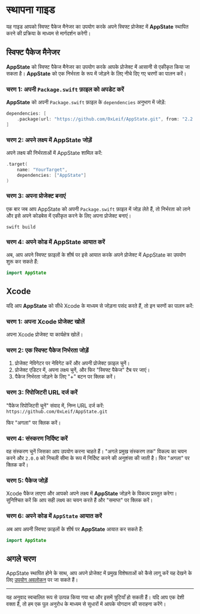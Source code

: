 # स्थापना गाइड

यह गाइड आपको स्विफ्ट पैकेज मैनेजर का उपयोग करके अपने स्विफ्ट प्रोजेक्ट में **AppState** स्थापित करने की प्रक्रिया के माध्यम से मार्गदर्शन करेगी।

## स्विफ्ट पैकेज मैनेजर

**AppState** को स्विफ्ट पैकेज मैनेजर का उपयोग करके आपके प्रोजेक्ट में आसानी से एकीकृत किया जा सकता है। **AppState** को एक निर्भरता के रूप में जोड़ने के लिए नीचे दिए गए चरणों का पालन करें।

### चरण 1: अपनी `Package.swift` फ़ाइल को अपडेट करें

**AppState** को अपनी `Package.swift` फ़ाइल के `dependencies` अनुभाग में जोड़ें:

```swift
dependencies: [
    .package(url: "https://github.com/0xLeif/AppState.git", from: "2.2.0")
]
```

### चरण 2: अपने लक्ष्य में AppState जोड़ें

अपने लक्ष्य की निर्भरताओं में AppState शामिल करें:

```swift
.target(
    name: "YourTarget",
    dependencies: ["AppState"]
)
```

### चरण 3: अपना प्रोजेक्ट बनाएं

एक बार जब आप AppState को अपनी `Package.swift` फ़ाइल में जोड़ लेते हैं, तो निर्भरता को लाने और इसे अपने कोडबेस में एकीकृत करने के लिए अपना प्रोजेक्ट बनाएं।

```
swift build
```

### चरण 4: अपने कोड में AppState आयात करें

अब, आप अपने स्विफ्ट फ़ाइलों के शीर्ष पर इसे आयात करके अपने प्रोजेक्ट में AppState का उपयोग शुरू कर सकते हैं:

```swift
import AppState
```

## Xcode

यदि आप **AppState** को सीधे Xcode के माध्यम से जोड़ना पसंद करते हैं, तो इन चरणों का पालन करें:

### चरण 1: अपना Xcode प्रोजेक्ट खोलें

अपना Xcode प्रोजेक्ट या कार्यक्षेत्र खोलें।

### चरण 2: एक स्विफ्ट पैकेज निर्भरता जोड़ें

1. प्रोजेक्ट नेविगेटर पर नेविगेट करें और अपनी प्रोजेक्ट फ़ाइल चुनें।
2. प्रोजेक्ट एडिटर में, अपना लक्ष्य चुनें, और फिर "स्विफ्ट पैकेज" टैब पर जाएं।
3. पैकेज निर्भरता जोड़ने के लिए "+" बटन पर क्लिक करें।

### चरण 3: रिपोजिटरी URL दर्ज करें

"पैकेज रिपोजिटरी चुनें" संवाद में, निम्न URL दर्ज करें: `https://github.com/0xLeif/AppState.git`

फिर "अगला" पर क्लिक करें।

### चरण 4: संस्करण निर्दिष्ट करें

वह संस्करण चुनें जिसका आप उपयोग करना चाहते हैं। "अगले प्रमुख संस्करण तक" विकल्प का चयन करने और `2.0.0` को निचली सीमा के रूप में निर्दिष्ट करने की अनुशंसा की जाती है। फिर "अगला" पर क्लिक करें।

### चरण 5: पैकेज जोड़ें

Xcode पैकेज लाएगा और आपको अपने लक्ष्य में **AppState** जोड़ने के विकल्प प्रस्तुत करेगा। सुनिश्चित करें कि आप सही लक्ष्य का चयन करते हैं और "समाप्त" पर क्लिक करें।

### चरण 6: अपने कोड में `AppState` आयात करें

अब आप अपनी स्विफ्ट फ़ाइलों के शीर्ष पर **AppState** आयात कर सकते हैं:

```swift
import AppState
```

## अगले चरण

AppState स्थापित होने के साथ, आप अपने प्रोजेक्ट में प्रमुख विशेषताओं को कैसे लागू करें यह देखने के लिए [उपयोग अवलोकन](usage-overview.md) पर जा सकते हैं।

---
यह अनुवाद स्वचालित रूप से उत्पन्न किया गया था और इसमें त्रुटियाँ हो सकती हैं। यदि आप एक देशी वक्ता हैं, तो हम एक पुल अनुरोध के माध्यम से सुधारों में आपके योगदान की सराहना करेंगे।

